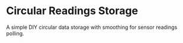 
# Circular Readings Storage
A simple DIY circular data storage with smoothing for sensor readings polling.
